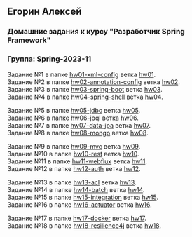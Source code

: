 ## Егорин Алексей

### Домашние задания к курсу "Разработчик Spring Framework"

### Группа: Spring-2023-11


Задание №1 в папке [hw01-xml-config](./hw01-xml-config) ветка [hw01](https://github.com/aegorin/2023-11-otus-spring-egorin/tree/hw01).\
Задание №2 в папке [hw02-annotation-config](./hw02-annotation-config) ветка [hw02](https://github.com/aegorin/2023-11-otus-spring-egorin/tree/hw02).\
Задание №3 в папке [hw03-spring-boot](./hw03-spring-boot) ветка [hw03](https://github.com/aegorin/2023-11-otus-spring-egorin/tree/hw03).\
Задание №4 в папке [hw04-spring-shell](./hw04-spring-shell) ветка [hw04](https://github.com/aegorin/2023-11-otus-spring-egorin/tree/hw04).

Задание №5 в папке [hw05-jdbc](./hw05-jdbc) ветка [hw05](https://github.com/aegorin/2023-11-otus-spring-egorin/tree/hw05).\
Задание №6 в папке [hw06-jpql](./hw06-jpql) ветка [hw06](https://github.com/aegorin/2023-11-otus-spring-egorin/tree/hw06).\
Задание №7 в папке [hw07-data-jpa](./hw07-data-jpa) ветка [hw07](https://github.com/aegorin/2023-11-otus-spring-egorin/tree/hw07).\
Задание №8 в папке [hw08-mongo](./hw08-mongo) ветка [hw08](https://github.com/aegorin/2023-11-otus-spring-egorin/tree/hw08).

Задание №9 в папке [hw09-mvc](./hw09-mvc) ветка [hw09](https://github.com/aegorin/2023-11-otus-spring-egorin/tree/hw09/hw09-mvc).\
Задание №10 в папке [hw10-rest](./hw10-rest) ветка [hw10](https://github.com/aegorin/2023-11-otus-spring-egorin/tree/hw10/hw10-rest).\
Задание №11 в папке [hw11-webflux](./hw11-webflux) ветка [hw11](https://github.com/aegorin/2023-11-otus-spring-egorin/tree/hw11/hw11-webflux).\
Задание №12 в папке [hw12-auth](./hw12-auth) ветка [hw12](https://github.com/aegorin/2023-11-otus-spring-egorin/tree/hw12/hw12-auth).

Задание №13 в папке [hw13-acl](./hw13-acl) ветка [hw13](https://github.com/aegorin/2023-11-otus-spring-egorin/tree/hw13/hw13-acl).\
Задание №14 в папке [hw14-batch](./hw14-batch) ветка [hw14](https://github.com/aegorin/2023-11-otus-spring-egorin/tree/hw14/hw14-batch).\
Задание №15 в папке [hw15-integration](./hw15-integration) ветка [hw15](https://github.com/aegorin/2023-11-otus-spring-egorin/tree/hw15/hw15-integration).\
Задание №16 в папке [hw16-actuator](./hw16-actuator) ветка [hw16](https://github.com/aegorin/2023-11-otus-spring-egorin/tree/hw16/hw16-actuator).

Задание №17 в папке [hw17-docker](./hw17-docker) ветка [hw17](https://github.com/aegorin/2023-11-otus-spring-egorin/tree/hw17/hw17-docker).\
Задание №18 в папке [hw18-resilience4j](./hw18-resilience4j) ветка [hw18](https://github.com/aegorin/2023-11-otus-spring-egorin/tree/hw18/hw18-resilience4j).

